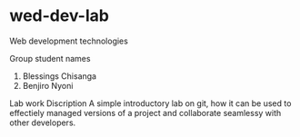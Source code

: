 # wed-dev-lab
Web development technologies

Group student names
1. Blessings Chisanga
2. Benjiro Nyoni

Lab work Discription
A simple introductory lab on git, how it can be used to effectiely managed versions of a project and collaborate seamlessy with other developers.
